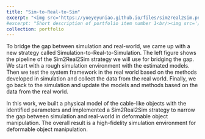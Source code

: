 ```yaml
---
title: "Sim-to-Real-to-Sim"
excerpt: "<img src='https://yueyeyuniao.github.io/files/sim2real2sim.png' style='max-width: 100%; height: auto; display: block; margin: 0 auto;'><br/><br/>To bridge the gap between simulation and real-world, we came up with a new strategy called Simulation-to-Real-to-Simulation. The left figure shows the pipeline of the Sim2Real2Sim strategy we will use for bridging the gap. We start with a rough simulation environment with the estimated models. Then we test the system framework in the real world based on the methods developed in simulation and collect the data from the real world. Finally, we go back to the simulation and update the models and methods based on the data from the real world.<br/><br/><video style='max-width: 100%; height: auto; display: block; margin: 0 auto;' controls><source src='https://yueyeyuniao.github.io/files/IRC2020_lq.mp4' type='video/mp4'> Your browser does not support the video tag.</video><br/><br/>[[publication](https://arxiv.org/pdf/2002.02538)][[code](https://github.com/yueyeyuniao/Sim2Real2Sim)]"
#excerpt: "Short description of portfolio item number 1<br/><img src='/images/500x300.png'>"
collection: portfolio
---
```


To bridge the gap between simulation and real-world, we came up with a new strategy called Simulation-to-Real-to-Simulation. The left figure shows the pipeline of the Sim2Real2Sim strategy we will use for bridging the gap. We start with a rough simulation environment with the estimated models. Then we test the system framework in the real world based on the methods developed in simulation and collect the data from the real world. Finally, we go back to the simulation and update the models and methods based on the data from the real world.

In this work, we built a physical model of the cable-like objects with the identified parameters and implemented a Sim2Real2Sim strategy to narrow the gap between simulation and real-world in deformable object manipulation. The overall result is a high-fidelity simulation environment for deformable object manipulation.
